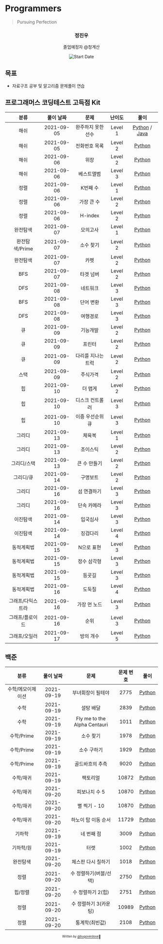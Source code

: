 # Programmers

> Pursuing Perfection

<div align="center">

<h3> 정진우 </h3>
<p> 졸업예정자 @청계산</p>

![Start Date](https://img.shields.io/badge/Start%20Date-2021--09--05-23d16b.svg)

</div>

## 목표

- 자료구조 공부 및 알고리즘 문제풀이 연습

## 프로그래머스 코딩테스트 고득점 Kit

|       분류        | 풀이 날짜  |        문제        | 난이도  |                    풀이                     |
| :---------------: | :--------: | :----------------: | :-----: | :-----------------------------------------: |
|       해쉬        | 2021-09-05 | 완주하지 못한 선수 | Level 1 | [Python](hash/01.py) / [Java](hash/01.java) |
|       해쉬        | 2021-09-05 |   전화번호 목록    | Level 2 |            [Python](hash/02.py)             |
|       해쉬        | 2021-09-06 |        위장        | Level 2 |            [Python](hash/03.py)             |
|       해쉬        | 2021-09-06 |     베스트앨범     | Level 3 |            [Python](hash/04.py)             |
|       정렬        | 2021-09-06 |      K번째 수      | Level 1 |            [Python](sort/01.py)             |
|       정렬        | 2021-09-06 |     가장 큰 수     | Level 2 |            [Python](sort/02.py)             |
|       정렬        | 2021-09-06 |      H-index       | Level 2 |            [Python](sort/03.py)             |
|     완전탐색      | 2021-09-07 |      모의고사      | Level 1 |            [Python](brute/01.py)            |
|  완전탐색/Prime   | 2021-09-07 |     소수 찾기      | Level 2 |            [Python](brute/02.py)            |
|     완전탐색      | 2021-09-07 |        카펫        | Level 2 |            [Python](brute/03.py)            |
|        BFS        | 2021-09-07 |     타겟 넘버      | Level 2 |           [Python](dfs-bfs/01.py)           |
|        DFS        | 2021-09-08 |      네트워크      | Level 3 |           [Python](dfs-bfs/02.py)           |
|        BFS        | 2021-09-08 |     단어 변환      | Level 3 |           [Python](dfs-bfs/03.py)           |
|        DFS        | 2021-09-08 |      여행경로      | Level 3 |           [Python](dfs-bfs/04.py)           |
|        큐         | 2021-09-09 |      기능개발      | Level 2 |         [Python](stack-queue/01.py)         |
|        큐         | 2021-09-09 |       프린터       | Level 2 |         [Python](stack-queue/02.py)         |
|        큐         | 2021-09-09 | 다리를 지나는 트럭 | Level 2 |         [Python](stack-queue/03.py)         |
|       스택        | 2021-09-09 |      주식가격      | Level 2 |         [Python](stack-queue/04.py)         |
|        힙         | 2021-09-10 |      더 맵게       | Level 2 |            [Python](heap/01.py)             |
|        힙         | 2021-09-10 |  디스크 컨트롤러   | Level 3 |            [Python](heap/02.py)             |
|        힙         | 2021-09-10 |  이중 우선순위큐   | Level 3 |            [Python](heap/03.py)             |
|      그리디       | 2021-09-13 |       체육복       | Level 1 |           [Python](greedy/01.py)            |
|      그리디       | 2021-09-13 |      조이스틱      | Level 2 |           [Python](greedy/02.py)            |
|    그리디/스택    | 2021-09-13 |    큰 수 만들기    | Level 2 |           [Python](greedy/03.py)            |
|     그리디/큐     | 2021-09-14 |      구명보트      | Level 2 |           [Python](greedy/04.py)            |
|      그리디       | 2021-09-16 |    섬 연결하기     | Level 3 |           [Python](greedy/05.py)            |
|      그리디       | 2021-09-16 |    단속 카메라     | Level 3 |           [Python](greedy/06.py)            |
|     이진탐색      | 2021-09-14 |      입국심사      | Level 3 |           [Python](binary/01.py)            |
|     이진탐색      | 2021-09-14 |      징검다리      | Level 4 |           [Python](binary/02.py)            |
|    동적계획법     | 2021-09-15 |     N으로 표현     | Level 3 |           [Python](dynamic/01.py)           |
|    동적계획법     | 2021-09-15 |    정수 삼각형     | Level 3 |           [Python](dynamic/02.py)           |
|    동적계획법     | 2021-09-15 |       등굣길       | Level 3 |           [Python](dynamic/03.py)           |
|    동적계획법     | 2021-09-16 |       도둑질       | Level 4 |           [Python](dynamic/04.py)           |
| 그래프/다익스트라 | 2021-09-16 |    가장 먼 노드    | Level 3 |            [Python](graph/01.py)            |
|  그래프/플로이드  | 2021-09-16 |        순위        | Level 3 |            [Python](graph/02.py)            |
|   그래프/오일러   | 2021-09-17 |     방의 개수      | Level 5 |            [Python](graph/03.py)            |

## 백준

|       분류        | 풀이 날짜  |             문제             | 문제 번호 |           풀이           |
| :---------------: | :--------: | :--------------------------: | :-------: | :----------------------: |
| 수학/메모이제이션 | 2021-09-19 |      부녀회장이 될테야       |   2775    |   [Python](math/01.py)   |
|       수학        | 2021-09-19 |          설탕 배달           |   2839    |   [Python](math/02.py)   |
|       수학        | 2021-09-19 | Fly me to the Alpha Centauri |   1011    |   [Python](math/03.py)   |
|    수학/Prime     | 2021-09-19 |          소수 찾기           |   1978    |   [Python](math/04.py)   |
|    수학/Prime     | 2021-09-19 |         소수 구하기          |   1929    |   [Python](math/05.py)   |
|    수학/Prime     | 2021-09-19 |       골드바흐의 추측        |   9020    |   [Python](math/06.py)   |
|     수학/재귀     | 2021-09-19 |           팩토리얼           |   10872   |   [Python](math/07.py)   |
|     수학/재귀     | 2021-09-20 |        피보나치 수 5         |   10870   |   [Python](math/08.py)   |
|     수학/재귀     | 2021-09-20 |         별 찍기 - 10         |   10870   |   [Python](math/09.py)   |
|     수학/재귀     | 2021-09-20 |     하노이 탑 이동 순서      |   11729   |   [Python](math/10.py)   |
|      기하학       | 2021-09-19 |          네 번째 점          |   3009    | [Python](geometry/01.py) |
|     기하학/원     | 2021-09-19 |             터렛             |   1002    | [Python](geometry/02.py) |
|     완전탐색      | 2021-09-20 |      체스판 다시 칠하기      |   1018    |  [Python](brute/04.py)   |
|       정렬        | 2021-09-20 |    수 정렬하기(버블/선택)    |   2750    |   [Python](sort/04.py)   |
|      힙/정렬      | 2021-09-20 |      수 정렬하기 2(힙)       |   2751    |   [Python](heap/00.py)   |
|       정렬        | 2021-09-20 |    수 정렬하기 3(카운팅)     |   10989   |   [Python](sort/05.py)   |
|       정렬        | 2021-09-20 |        통계학(최빈값)        |   2108    |   [Python](sort/06.py)   |

<div align="center">

<sub><sup>Written by <a href="https://github.com/bugoverdose">@bugoverdose</a></sup></sub><small>🍕</small>

</div>
